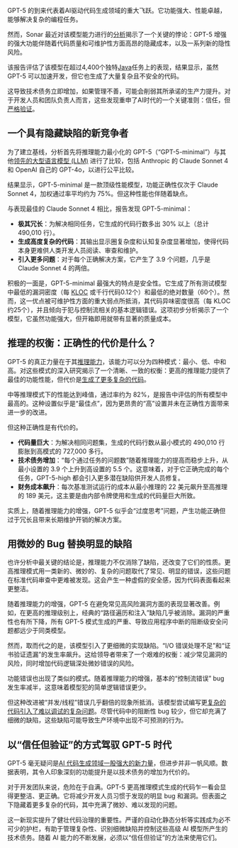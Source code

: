 GPT-5 的到来代表着AI驱动代码生成领域的重大飞跃。它功能强大、性能卓越，能够解决复杂的编程任务。

然而，Sonar 最近对该模型能力进行的[分析](https://www.sonarsource.com/blog/the-coding-personalities-of-leading-llms-gpt-5-update/)揭示了一个关键的悖论：GPT-5 增强的强大功能伴随着代码质量和可维护性方面高昂的隐藏成本，以及一系列新的隐性风险。

该报告评估了该模型在超过4,400个独特[Java](https://thenewstack.io/introduction-to-java-programming-language/)任务上的表现，结果显示，虽然 GPT-5 可以加速开发，但它也生成了大量复杂且不安全的代码。

这导致技术债务立即增加，如果管理不善，可能会削弱其所承诺的生产力提升。对于开发人员和团队负责人而言，这些发现重申了AI时代的一个关键准则：信任，但[严格验证](https://thenewstack.io/ai-code-generation-trust-and-verify-always/)。

## **一个具有隐藏缺陷的新竞争者**

为了建立基线，分析首先将推理能力最小化的 GPT-5（“GPT-5-minimal”）与其他[领先的大型语言模型 (LLM)](https://thenewstack.io/introduction-to-llms) 进行了比较，包括 Anthropic 的 Claude Sonnet 4 和 OpenAI 自己的 GPT-4o，以进行公平比较。

结果显示，GPT-5-minimal 是一款顶级性能模型，功能正确性仅次于 Claude Sonnet 4，加权通过率平均约为 75%。但这种性能也伴随着缺点。

与表现最佳的 Claude Sonnet 4 相比，报告发现 GPT-5-minimal：

*   **极其冗长**：为解决相同任务，它生成的代码行数多出 30% 以上（总计 490,010 行）。
*   **生成高度复杂的代码**：其输出显示圈复杂度和认知复杂度显著增加，使得代码本身更难供人类开发人员阅读、审查和维护。
*   **引入更多问题**：对于每个正确解决方案，它产生了 3.9 个问题，几乎是 Claude Sonnet 4 的两倍。

积极的一面是，GPT-5-minimal 最强大的特点是安全性。它生成了所有测试模型中最低的漏洞密度（每 [KLOC](https://www.chegg.com/homework-help/questions-and-answers/10-kloc-related-cost-estimation-projects-kloc-kilo-lines-code-lines-code-1000-people-use-e-q94128625) 或千行代码0.12个）和最低的绝对数量（60个）。然而，这一优点被可维护性方面的重大弱点所抵消，其代码异味密度很高（每 KLOC 约25个），并且倾向于犯与控制流相关的基本逻辑错误。这项初步分析揭示了一个模型，它虽然功能强大，但开箱即用就带有显著的质量成本。

## **推理的权衡：正确性的代价是什么？**

GPT-5 的真正力量在于其[推理能力](https://www.sonarsource.com/blog/how-reasoning-impacts-llm-coding-models/)，该能力可以分为四种模式：最小、低、中和高。对这些模式的深入研究揭示了一个清晰、一致的权衡：更高的推理能力提供了最佳的功能性能，但代价是[生成了更多复杂的代码](https://thenewstack.io/how-generative-ai-coding-assistants-increase-developer-velocity/)。

中等推理模式下的性能达到峰值，通过率约为 82%，是报告中评估的所有模型中最高的。这种设置似乎是“最佳点”，因为更昂贵的“高”设置并未在正确性方面带来进一步的改进。

但这种正确性是有代价的。

*   **代码量巨大**：为解决相同问题集，生成的代码行数从最小模式的 490,010 行膨胀到高模式的 727,000 多行。
*   **技术债务增加**：“每个通过任务的问题数”随着推理能力的提高而稳步上升，从最小设置的 3.9 个上升到高设置的 5.5 个。这意味着，对于它正确完成的每个任务，GPT-5-high 都会引入更多潜在缺陷供开发人员修复。
*   **财务成本飙升**：每次基准测试运行的成本从最小推理的 22 美元飙升至高推理的 189 美元，这主要是由内部令牌使用和生成的代码量巨大所致。

实质上，随着推理能力的增强，GPT-5 似乎会“过度思考”问题，产生功能正确但过于冗长且带来长期维护开销的解决方案。

## **用微妙的 Bug 替换明显的缺陷**

也许分析中最关键的结论是，推理能力不仅消除了缺陷，还改变了它们的性质。更高推理模式用一类新的、微妙的、复杂的问题取代了常见、明显的错误，这些问题在标准代码审查中更难被发现。这会产生一种虚假的安全感，因为代码表面看起来更整洁。

随着推理能力的增强，GPT-5 在避免常见高风险漏洞方面的表现显著改善。例如，在更高的推理级别上，经典的“路径遍历和注入”缺陷几乎被消除。漏洞的严重性也有所下降，所有 GPT-5 模式生成的严重、导致应用程序中断的阻断级安全问题都远少于同类模型。

然而，取而代之的是，该模型引入了更细微的实现缺陷。“I/O 错误处理不足”和“证书验证遗漏”的发生率飙升。这给领导者带来了一个艰难的权衡：减少常见漏洞的风险，同时增加代码逻辑深处微妙错误的风险。

功能错误也出现了类似的模式。随着推理能力的增强，基本的“控制流错误” bug 发生率减半，这意味着模型犯的简单逻辑错误更少。

但这种改进被“并发/线程”错误几乎翻倍的现象所抵消。该模型尝试编写更[复杂的代码引入了难以调试的复杂问题](https://thenewstack.io/5-clean-code-tips-for-reducing-cognitive-complexity/)。尽管代码中的阻断性 bug 较少，但它却充满了细微的缺陷，这些缺陷可能导致生产环境中出现不可预测的行为。

## **以“信任但验证”的方式驾驭 GPT-5 时代**

GPT-5 毫无疑问是[AI 代码生成领域一股强大的新力量](https://thenewstack.io/using-ai-for-test-generation-powerful-tool-or-risky-shortcut/)，但进步并非一帆风顺。数据表明，其令人印象深刻的功能提升是以技术债务的增加为代价的。

对于开发团队来说，危险在于自满。GPT-5 更高推理模式生成的代码乍一看会显得更整洁、更正确。它将减少开发人员习惯于发现的明显 bug 和漏洞。但表面之下隐藏着更多复杂的代码，其中充满了微妙、难以发现的问题。

这一新现实提升了健壮代码治理的重要性。严谨的自动化静态分析等实践成为必不可少的护栏，有助于管理复杂性、识别细微缺陷并控制这些高级 AI 模型所产生的技术债务。随着 AI 能力的不断发展，必须以“信任但验证”的方法来使用它们。